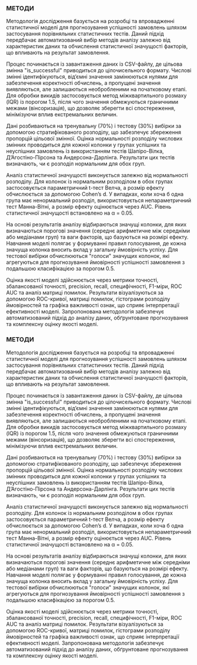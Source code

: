 ### МЕТОДИ

Методологія дослідження базується на розробці та впровадженні статистичної моделі для прогнозування успішності замовлень шляхом застосування порівняльних статистичних тестів. Даний підхід передбачає автоматизований вибір методів аналізу залежно від характеристик даних та обчислення статистичної значущості факторів, що впливають на результат замовлення. 

Процес починається із завантаження даних із CSV-файлу, де цільова змінна "is_successful" приводиться до цілочисельного формату. Числові змінні ідентифікуються, від’ємні значення замінюються нулями для забезпечення коректності обчислень, а пропущені значення виявляються, але залишаються необробленими на початковому етапі. Для обробки викидів застосовується метод міжквартильного розмаху (IQR) із порогом 1.5, після чого значення обмежуються граничними межами (вінсоризація), що дозволяє зберегти всі спостереження, мінімізуючи вплив екстремальних величин. 

Дані розбиваються на тренувальну (70%) і тестову (30%) вибірки за допомогою стратифікованого розподілу, що забезпечує збереження пропорцій цільової змінної. Оцінка нормальності розподілу числових змінних проводиться для кожної колонки у групах успішних та неуспішних замовлень із використанням тестів Шапіро-Вілка, Д’Агостіно-Пірсона та Андерсона-Дарлінга. Результати цих тестів визначають, чи є розподіл нормальним для обох груп. 

Аналіз статистичної значущості виконується залежно від нормальності розподілу. Для колонок із нормальним розподілом в обох групах застосовується параметричний t-тест Велча, а розмір ефекту обчислюється за допомогою Cohen’s d. У випадках, коли хоча б одна група має ненормальний розподіл, використовується непараметричний тест Манна-Вітні, а розмір ефекту оцінюється через AUC. Рівень статистичної значущості встановлено на α = 0.05. 

На основі результатів аналізу відбираються значущі колонки, для яких визначаються порогові значення (середнє арифметичне між середніми або медіанами груп) та ваги факторів, що базуються на розмірі ефекту. Навчання моделі полягає у формуванні правил голосування, де кожна значуща колонка вносить вклад у загальну ймовірність успіху. Для тестової вибірки обчислюються "голоси" значущих колонок, які агрегуються для прогнозування ймовірності успішності замовлення з подальшою класифікацією за порогом 0.5. 

Оцінка якості моделі здійснюється через метрики точності, збалансованої точності, precision, recall, специфічності, F1-міри, ROC AUC та аналіз матриці помилок. Результати візуалізуються за допомогою ROC-кривої, матриці помилок, гістограми розподілу ймовірностей та графіка важливості ознак, що сприяє інтерпретації ефективності моделі. Запропонована методологія забезпечує автоматизований підхід до аналізу даних, обґрунтоване прогнозування та комплексну оцінку якості моделі.


### МЕТОДИ

Методологія дослідження базується на розробці та впровадженні статистичної моделі для прогнозування успішності замовлень шляхом застосування порівняльних статистичних тестів. Даний підхід передбачає автоматизований вибір методів аналізу залежно від характеристик даних та обчислення статистичної значущості факторів, що впливають на результат замовлення. 

Процес починається із завантаження даних із CSV-файлу, де цільова змінна "is_successful" приводиться до цілочисельного формату. Числові змінні ідентифікуються, від’ємні значення замінюються нулями для забезпечення коректності обчислень, а пропущені значення виявляються, але залишаються необробленими на початковому етапі. Для обробки викидів застосовується метод міжквартильного розмаху (IQR) із порогом 1.5, після чого значення обмежуються граничними межами (вінсоризація), що дозволяє зберегти всі спостереження, мінімізуючи вплив екстремальних величин. 

Дані розбиваються на тренувальну (70%) і тестову (30%) вибірки за допомогою стратифікованого розподілу, що забезпечує збереження пропорцій цільової змінної. Оцінка нормальності розподілу числових змінних проводиться для кожної колонки у групах успішних та неуспішних замовлень із використанням тестів Шапіро-Вілка, Д’Агостіно-Пірсона та Андерсона-Дарлінга. Результати цих тестів визначають, чи є розподіл нормальним для обох груп. 

Аналіз статистичної значущості виконується залежно від нормальності розподілу. Для колонок із нормальним розподілом в обох групах застосовується параметричний t-тест Велча, а розмір ефекту обчислюється за допомогою Cohen’s d. У випадках, коли хоча б одна група має ненормальний розподіл, використовується непараметричний тест Манна-Вітні, а розмір ефекту оцінюється через AUC. Рівень статистичної значущості встановлено на α = 0.05. 

На основі результатів аналізу відбираються значущі колонки, для яких визначаються порогові значення (середнє арифметичне між середніми або медіанами груп) та ваги факторів, що базуються на розмірі ефекту. Навчання моделі полягає у формуванні правил голосування, де кожна значуща колонка вносить вклад у загальну ймовірність успіху. Для тестової вибірки обчислюються "голоси" значущих колонок, які агрегуються для прогнозування ймовірності успішності замовлення з подальшою класифікацією за порогом 0.5. 

Оцінка якості моделі здійснюється через метрики точності, збалансованої точності, precision, recall, специфічності, F1-міри, ROC AUC та аналіз матриці помилок. Результати візуалізуються за допомогою ROC-кривої, матриці помилок, гістограми розподілу ймовірностей та графіка важливості ознак, що сприяє інтерпретації ефективності моделі. Запропонована методологія забезпечує автоматизований підхід до аналізу даних, обґрунтоване прогнозування та комплексну оцінку якості моделі.
